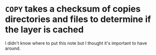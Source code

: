 # `COPY` takes a checksum of copies directories and files to determine if the layer is cached
I didn't know where to put this note but I thought it's important to have around.
